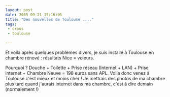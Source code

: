 ```yaml
---
layout: post
date: 2005-09-21 15:16:05
title: "Des nouvelles de Toulouse ...."
tags:
 - crous
 - toulouse

---
```


Et voila après quelques problèmes divers, je suis installé à Toulouse en chambre rénové : résultats Nice = voleurs. 

Pourquoi ? Douche + Toilette + Prise réseau (Internet + LAN) + Prise internet + Chambre Neuve = 198 euros sans APL. Voila donc venez à Toulouse c'est mieux et moins cher ! Je mettrais des photos de ma chambre plus tard quand j'aurais internet dans ma chambre, c'est à dire demain (normalement !)
